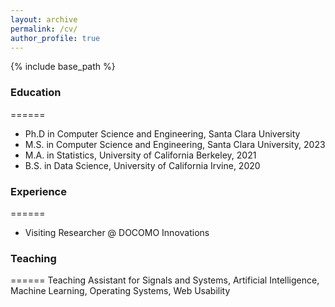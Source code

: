 ```yaml
---
layout: archive
permalink: /cv/
author_profile: true
---
```


{% include base_path %}

### Education
======
* Ph.D in Computer Science and Engineering, Santa Clara University
* M.S. in Computer Science and Engineering, Santa Clara University, 2023
* M.A. in Statistics, University of California Berkeley, 2021
* B.S. in Data Science, University of California Irvine, 2020

### Experience
======
* Visiting Researcher @ DOCOMO Innovations

### Teaching
======
Teaching Assistant for Signals and Systems, Artificial Intelligence, Machine Learning, Operating Systems, Web Usability
